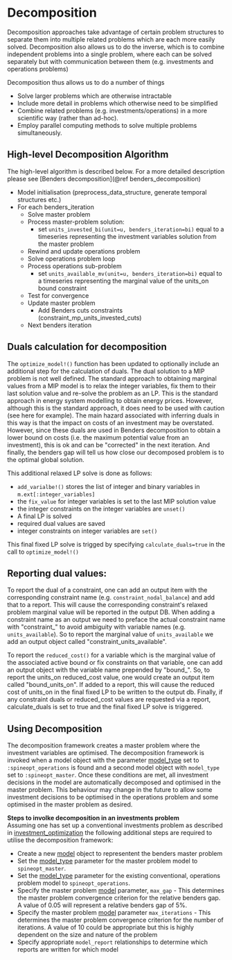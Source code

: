 # Decomposition

Decomposition approaches take advantage of certain problem structures to separate them into multiple related problems which are each more easily solved. Decomposition also allows us to do the inverse, which is to combine independent problems into a single problem, where each can be solved separately but with communication between them (e.g. investments and operations problems)

Decomposition thus allows us to do a number of things

  - Solve larger problems which are otherwise intractable
  - Include more detail in problems which otherwise need to be simplified
  - Combine related problems (e.g. investments/operations) in a more scientific way (rather than ad-hoc).
  - Employ parallel computing methods to solve multiple problems simultaneously.

## High-level Decomposition Algorithm
The high-level algorithm is described below. For a more detailed description please see [Benders decomposition](@ref benders\_decomposition)

 - Model initialisation (preprocess_data_structure, generate temporal structures etc.)
 - For each benders_iteration
   - Solve master problem
   - Process master-problem solution:
     - set `units_invested_bi(unit=u, benders_iteration=bi)` equal to a timeseries representing the investment variables solution from the master problem
   - Rewind and update operations problem
   - Solve operations problem loop
   - Process operations sub-problem
     - set `units_available_mv(unit=u, benders_iteration=bi)` equal to a timeseries representing the marginal value of the units_on bound constraint
   - Test for convergence
   - Update master problem
     - Add Benders cuts constraints (constraint_mp_units_invested_cuts)
   - Next benders iteration

## Duals calculation for decomposition
The `optimize_model!()` function has been updated to optionally include an additional step for the calculation of duals. The dual solution to a MIP problem is not well defined. The standard approach to obtaining marginal values from a MIP model is to relax the integer variables, fix them to their last solution value and re-solve the problem as an LP. This is the standard approach in energy system modelling to obtain energy prices. However, although this is the standard approach, it does need to be used with caution (see here for example). The main hazard associated with inferring duals in this way is that the impact on costs of an investment may be overstated. However, since these duals are used in Benders decomposition to obtain a lower bound on costs (i.e. the maximum potential value from an investment), this is ok and can be "corrected" in the next iteration. And finally, the benders gap will tell us how close our decomposed problem is to the optimal global solution.

This additional relaxed LP solve is done as follows:

  - `add_varialbe!()` stores the list of integer and binary variables in `m.ext[:integer_variables]`
  - the `fix_value` for integer variables is set to the last MIP solution value
  - the integer constraints on the integer variables are `unset()`
  - A final LP is solved
  - required dual values are saved
  - integer constraints on integer variables are `set()`

This final fixed LP solve is trigged by specifying `calculate_duals=true` in the call to `optimize_model!()`

## Reporting dual values:

To report the dual of a constraint, one can add an output item with the corresponding constraint name (e.g. `constraint_nodal_balance`) and add that to a report. This will cause the corresponding constraint's relaxed problem marginal value will be reported in the output DB. When adding a constraint name as an output we need to preface the actual constraint name with "constraint_" to avoid ambiguity with variable names (e.g. `units_available`). So to report the marginal value of `units_available` we add an output object called "constraint_units_available".

To report the `reduced_cost()` for a variable which is the marginal value of the associated active bound or fix constraints
on that variable, one can add an output object with the variable name prepended by "bound_". So, to report the units_on reduced_cost value, one would create an output item called "bound_units_on". If added to a report, this will cause the reduced cost of units_on in the final fixed LP to be written to the output db.
Finally, if any constraint duals or reduced_cost values are requested via a report, calculate_duals is set to true and the final fixed LP solve is triggered.

## Using Decomposition
The decomposition framework creates a master problem where the investment variables are optimised. The decomposition framework is invoked when a model object with the parameter [model\_type](@ref) set to `:spineopt_operations` is found and a second model object with `model_type` set to `:spineopt_master`. Once these conditions are met, all investment decisions in the model are automatically decomposed and optimised in the master problem. This behaviour may change in the future to allow some investment decisions to be optimised in the operations problem and some optimised in the master problem as desired.

**Steps to involke decomposition in an investments problem**  
Assuming one has set up a conventional investments problem as described in [investment\_optimization](@ref) the following additional steps are required to utilise the decomposition framework:
  - Create a new [model](@ref) object to representent the benders master problem
  - Set the [model\_type](@ref) parameter for the master problem model to `spineopt_master`.
  - Set the [model\_type](@ref) parameter for the existing conventional, operations problem model to `spineopt_operations`.
  - Specify the master problem [model](@ref) parameter, `max_gap` - This determines the master problem convergence criterion for the relative benders gap. A value of 0.05 will represent a relative benders gap of 5%.
  - Specify the master problem [model](@ref) parameter `max_iterations` - This determines the master problem convergence criterion for the number of iterations. A value of 10 could be appropriate but this is highly dependent on the size and nature of the problem 
  - Specify appropriate `model_report` relationships to determine which reports are written for which model
 